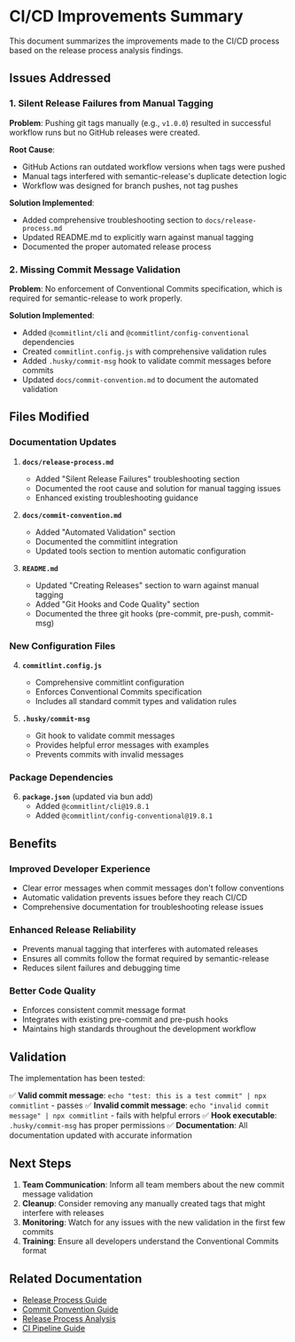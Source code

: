 # CI/CD Improvements Summary

This document summarizes the improvements made to the CI/CD process based on the release process analysis findings.

## Issues Addressed

### 1. Silent Release Failures from Manual Tagging

**Problem**: Pushing git tags manually (e.g., `v1.0.0`) resulted in successful workflow runs but no GitHub releases were created.

**Root Cause**: 
- GitHub Actions ran outdated workflow versions when tags were pushed
- Manual tags interfered with semantic-release's duplicate detection logic
- Workflow was designed for branch pushes, not tag pushes

**Solution Implemented**:
- Added comprehensive troubleshooting section to `docs/release-process.md`
- Updated README.md to explicitly warn against manual tagging
- Documented the proper automated release process

### 2. Missing Commit Message Validation

**Problem**: No enforcement of Conventional Commits specification, which is required for semantic-release to work properly.

**Solution Implemented**:
- Added `@commitlint/cli` and `@commitlint/config-conventional` dependencies
- Created `commitlint.config.js` with comprehensive validation rules
- Added `.husky/commit-msg` hook to validate commit messages before commits
- Updated `docs/commit-convention.md` to document the automated validation

## Files Modified

### Documentation Updates

1. **`docs/release-process.md`**
   - Added "Silent Release Failures" troubleshooting section
   - Documented the root cause and solution for manual tagging issues
   - Enhanced existing troubleshooting guidance

2. **`docs/commit-convention.md`**
   - Added "Automated Validation" section
   - Documented the commitlint integration
   - Updated tools section to mention automatic configuration

3. **`README.md`**
   - Updated "Creating Releases" section to warn against manual tagging
   - Added "Git Hooks and Code Quality" section
   - Documented the three git hooks (pre-commit, pre-push, commit-msg)

### New Configuration Files

4. **`commitlint.config.js`**
   - Comprehensive commitlint configuration
   - Enforces Conventional Commits specification
   - Includes all standard commit types and validation rules

5. **`.husky/commit-msg`**
   - Git hook to validate commit messages
   - Provides helpful error messages with examples
   - Prevents commits with invalid messages

### Package Dependencies

6. **`package.json`** (updated via bun add)
   - Added `@commitlint/cli@19.8.1`
   - Added `@commitlint/config-conventional@19.8.1`

## Benefits

### Improved Developer Experience
- Clear error messages when commit messages don't follow conventions
- Automatic validation prevents issues before they reach CI/CD
- Comprehensive documentation for troubleshooting release issues

### Enhanced Release Reliability
- Prevents manual tagging that interferes with automated releases
- Ensures all commits follow the format required by semantic-release
- Reduces silent failures and debugging time

### Better Code Quality
- Enforces consistent commit message format
- Integrates with existing pre-commit and pre-push hooks
- Maintains high standards throughout the development workflow

## Validation

The implementation has been tested:

✅ **Valid commit message**: `echo "test: this is a test commit" | npx commitlint` - passes
✅ **Invalid commit message**: `echo "invalid commit message" | npx commitlint` - fails with helpful errors
✅ **Hook executable**: `.husky/commit-msg` has proper permissions
✅ **Documentation**: All documentation updated with accurate information

## Next Steps

1. **Team Communication**: Inform all team members about the new commit message validation
2. **Cleanup**: Consider removing any manually created tags that might interfere with releases
3. **Monitoring**: Watch for any issues with the new validation in the first few commits
4. **Training**: Ensure all developers understand the Conventional Commits format

## Related Documentation

- [Release Process Guide](./release-process.md)
- [Commit Convention Guide](./commit-convention.md)
- [Release Process Analysis](./release-process-analysis.md)
- [CI Pipeline Guide](./ci-pipeline-guide.md)
